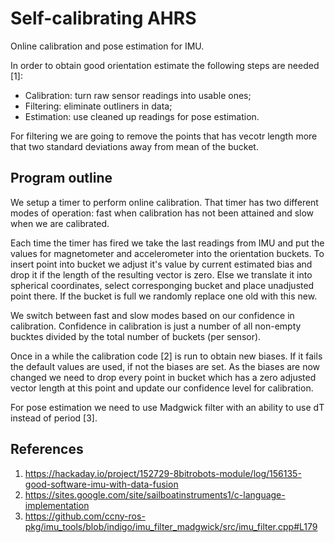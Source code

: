 # Self-calibrating AHRS

Online calibration and pose estimation for IMU.

In order to obtain good orientation estimate the following steps are needed [1]:
* Calibration: turn raw sensor readings into usable ones;
* Filtering: eliminate outliners in data;
* Estimation: use cleaned up readings for pose estimation.

For filtering we are going to remove the points that has vecotr length more that
two standard deviations away from mean of the bucket.

## Program outline

We setup a timer to perform online calibration. That timer has two different
modes of operation: fast when calibration has not been attained and slow when
we are calibrated.

Each time the timer has fired we take the last readings from IMU and put the
values for magnetometer and accelerometer into the orientation buckets.
To insert point into bucket we adjust it's value by current estimated bias
and drop it if the length of the resulting vector is zero. Else we translate it
into spherical coordinates, select corresponging bucket and place unadjusted
point there. If the bucket is full we randomly replace one old with this new.

We switch between fast and slow modes based on our confidence in calibration.
Confidence in calibration is just a number of all non-empty bucktes divided
by the total number of buckets (per sensor).

Once in a while the calibration code [2] is run to obtain new biases.
If it fails the default values are used, if not the biases are set.
As the biases are now changed we need to drop every point in bucket which has
a zero adjusted vector length at this point and update our confidence level
for calibration.

For pose estimation we need to use Madgwick filter with an ability to use dT
instead of period [3].

## References
1. https://hackaday.io/project/152729-8bitrobots-module/log/156135-good-software-imu-with-data-fusion
2. https://sites.google.com/site/sailboatinstruments1/c-language-implementation
3. https://github.com/ccny-ros-pkg/imu_tools/blob/indigo/imu_filter_madgwick/src/imu_filter.cpp#L179